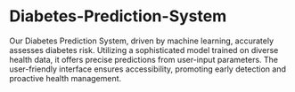 # Diabetes-Prediction-System
 Our Diabetes Prediction System, driven by machine learning, accurately assesses diabetes risk. Utilizing a sophisticated model trained on diverse health data, it offers precise predictions from user-input parameters. The user-friendly interface ensures accessibility, promoting early detection and proactive health management.

